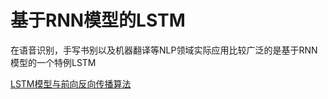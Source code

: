 # 基于RNN模型的LSTM
在语音识别，手写书别以及机器翻译等NLP领域实际应用比较广泛的是基于RNN模型的一个特例LSTM

 [LSTM模型与前向反向传播算法](https://www.cnblogs.com/pinard/p/6519110.html)













